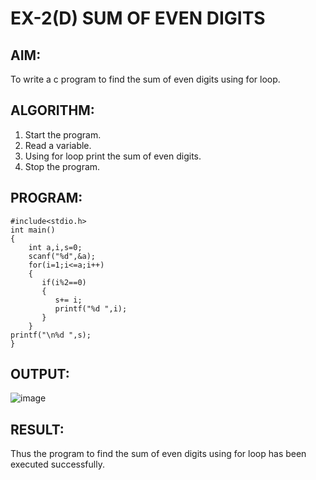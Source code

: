 # EX-2(D)   SUM OF EVEN DIGITS

## AIM:
To write a c program to find the sum of even digits using for loop.

## ALGORITHM:
1. Start the program.
2. Read a variable.
3. Using for loop print the sum of even digits.
4. Stop the program.

## PROGRAM:
```
#include<stdio.h>
int main()
{
    int a,i,s=0;
    scanf("%d",&a);
    for(i=1;i<=a;i++)
    {
       if(i%2==0)
       {
          s+= i;
          printf("%d ",i);
       }
    }
printf("\n%d ",s);
}
```

## OUTPUT:
![image](https://github.com/Yuvaranithulasingam/EX-02-4d/assets/121418522/6d77eee1-c0da-4c99-949a-1a3853c8cace)

## RESULT:
  Thus the program to find the sum of even digits using for loop has been executed
successfully.
